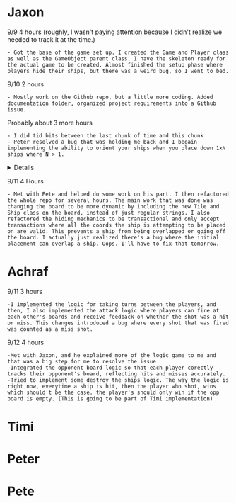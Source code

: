 # Jaxon

9/9 4 hours (roughly, I wasn't paying attention because I didn't realize we needed to track it at the time.)

```
- Got the base of the game set up. I created the Game and Player class as well as the GameObject parent class. I have the skeleton ready for the actual game to be created. Almost finished the setup phase where players hide their ships, but there was a weird bug, so I went to bed.
```

9/10 2 hours

```
- Mostly work on the Github repo, but a little more coding. Added documentation folder, organized project requirements into a Github issue.
```

Probably about 3 more hours

```
- I did tid bits between the last chunk of time and this chunk
- Peter resolved a bug that was holding me back and I begain implementing the ability to orient your ships when you place down 1xN ships where N > 1.
```

<details>
  <img width="718" alt="Screenshot 2024-09-10 at 10 21 23 PM" src="https://github.com/user-attachments/assets/fab53248-c921-43d3-9ea7-9b3edc05bae9">
</details>

9/11 4 Hours

```
- Met with Pete and helped do some work on his part. I then refactored the whole repo for several hours. The main work that was done was changing the board to be more dynamic by including the new Tile and Ship class on the board, instead of just regular strings. I also refactored the hiding mechanics to be transactional and only accept transactions where all the coords the ship is attempting to be placed on are valid. This prevents a ship from being overlapped or going off the board. I actually just realized there's a bug where the initial placement can overlap a ship. Oops. I'll have to fix that tomorrow.
```

# Achraf

9/11 3 hours

```
-I implemented the logic for taking turns between the players, and then, I also implemented the attack logic where players can fire at each other's boards and receive feedback on whether the shot was a hit or miss. This changes introduced a bug where every shot that was fired was counted as a miss shot.
```

9/12 4 hours

```
-Met with Jaxon, and he explained more of the logic game to me and that was a big step for me to resolve the issue
-Integrated the opponent board logic so that each player corectly tracks their opponent's board, reflecting hits and misses accurately.
-Tried to implement some destroy the ships logic. The way the logic is right now, everytime a ship is hit, then the player who shot, wins which should't be the case. the player's should only win if the opp board is empty. (This is going to be part of Timi implementation)
```

# Timi

# Peter

# Pete
